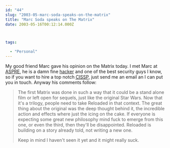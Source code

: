 ```yaml
---
id: "44"
slug: "2003-05-marc-soda-speaks-on-the-matrix"
title: "Marc Soda speaks on The Matrix"
date: 2003-05-16T00:12:14.000Z



tags:

  - "Personal"
---
```

<div class="sqs-html-content">
  <p>My good friend Marc gave his opinion on the Matrix today.  I met Marc at <a href="http://www.aspre.net/">ASPRE</a>, he is a damn fine <a href="http://www.catb.org/~esr/jargon/html/H/hacker.html">hacker</a> and one of the best security guys I know, so if you want to hire a top notch <a href="https://www.isc2.org/"><acronym title="Certified Information System Security Professional">CISSP</acronym></a>, just send me an email an I can put you in touch.  Anyway his comments follow:</p>
<blockquote>
<p>The first Matrix was done in such a way that it could be a stand
alone film or left open for sequels, just like the original Star
Wars.  Now that it's a trilogy, people need to take Reloaded in that
context.  The great thing about the original was the deep thought
behind it, the incredible action and effects where just the icing on
the cake.  If everyone is expecting some great new philosophy mind
fuck to emerge from this one, or even the third, then they'll be
disappointed.  Reloaded is building on a story already told, not
writing a new one.</p>
<p>Keep in mind I haven't seen it yet and it might really suck.</p>
</blockquote>
</div>
